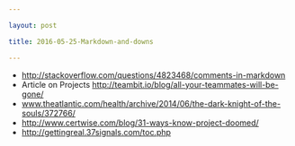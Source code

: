 ```yaml
---

layout: post

title: 2016-05-25-Markdown-and-downs

---
```



-   http://stackoverflow.com/questions/4823468/comments-in-markdown
-   Article on Projects
    http://teambit.io/blog/all-your-teammates-will-be-gone/
-   www.theatlantic.com/health/archive/2014/06/the-dark-knight-of-the-souls/372766/
-   http://www.certwise.com/blog/31-ways-know-project-doomed/
-   http://gettingreal.37signals.com/toc.php

